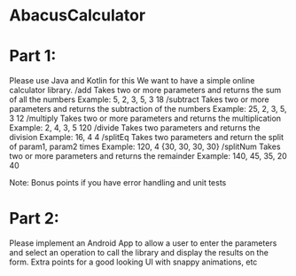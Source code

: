 # AbacusCalculator

# Part 1: 
Please use Java and Kotlin for this
We want to have a simple online calculator library.
/add Takes two or more parameters and returns the sum of all the numbers
Example: 5, 2, 3, 5, 3 18
/subtract Takes two or more parameters and returns the subtraction of the numbers
Example: 25, 2, 3, 5, 3 12
/multiply Takes two or more parameters and returns the multiplication
Example: 2, 4, 3, 5 120
/divide Takes two parameters and returns the division
Example: 16, 4 4
/splitEq Takes two parameters and return the split of param1, param2 times
Example: 120, 4 {30, 30, 30, 30}
/splitNum Takes two or more parameters and returns the remainder
Example: 140, 45, 35, 20 40

Note: Bonus points if you have error handling and unit tests

# Part 2: 
Please implement an Android App to allow a user to enter the parameters and select an operation to call the library and display the results on the form. Extra points for a good looking UI with snappy animations, etc
